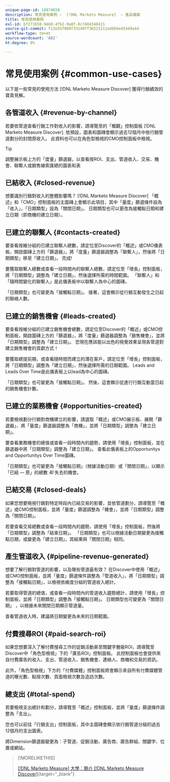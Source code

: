 ```yaml
---
unique-page-id: 18874658
description: 常見使用案例 —  [!DNL Marketo Measure]  — 產品檔案
title: 常見使用案例
exl-id: bf271658-9460-4fb2-9a0f-0c7404348421
source-git-commit: f13e55f009f33140ff36523212ed8b9ed5449a4d
workflow-type: tm+mt
source-wordcount: '882'
ht-degree: 0%

---
```


# 常見使用案例 {#common-use-cases}

以下是一些常見的使用方法 [!DNL Marketo Measure Discover] 獲得行銷績效的寶貴見解。

## 各管道收入 {#revenue-by-channel}

若要依管道查看行銷工作對收入的影響，請導覽至的「概觀」控制面板 [!DNL Marketo Measure Discover]. 依預設，圖表和圖磚會顯示過去12個月中依行銷管道劃分的封閉原收入。 此資料也可以在角色型檢視的CMO控制面板中檢視。

>[!TIP]
>
>調整展示板上方的「度量」篩選器，以查看按ROI、支出、管道收入、交易、機會、聯繫人或銷售線索匯總的圖表和表

## 已結收入 {#closed-revenue}

想要識別行銷對收入的整體影響嗎？ [!DNL Marketo Measure Discover] 「概述」和「CMO」控制面板的主圖磚上會顯示此項目，其中「量度」篩選條件設為「收入」，「日期類型」設為「關閉日期」。 日期類型也可以更改為接觸點日期和建立日期（即商機的建立日期）。

## 已建立的聯繫人 {#contacts-created}

要查看按維分組的已建立聯繫人總數，請定位至Discover的「概述」或CMO儀表板，開啟圖磚上方的「篩選器」，將「度量」篩選器調整為「聯繫人」，然後將「日期類型」移至「建立日期」。 完成!

要獲取聯繫人總數或查看一段時間內的聯繫人總數，請定位至「增長」控制面板，將「日期類型」調整為「建立日期」，然後選擇所需的時間範圍。 「聯繫人」和「隨時間變化的聯繫人」是此儀表板中以聯繫人為中心的圖磚。

「日期類型」也可變更為「接觸點日期」。 接著，這會顯示從行銷互動發生之日起的聯絡人數。

## 已建立的銷售機會 {#leads-created}

要查看按維分組的已建立銷售機會總數，請定位至Discover的「概述」或CMO控制面板，開啟圖磚上方的「篩選器」，將「度量」篩選器調整為「銷售機會」，並將「日期類型」調整為「建立日期」。 您現在應該能以出色的視覺效果呈現各管道對建立銷售機會的貢獻方式！

要獲取總提前期，或查看隨時間而建立的潛在客戶，請定位至「增長」控制面板，將「日期類型」調整為「建立日期」，然後選擇所需的日期範圍。 Leads and Leads Over Time是此儀表板上以lead為中心的圖磚。

「日期類型」也可變更為「接觸點日期」。 然後，這會顯示從進行行銷互動當日起的銷售機會計數。

## 已建立的業務機會 {#opportunities-created}

若要檢視劃分行銷對商機建立的影響，請選取「概述」或CMO展示板、展開「篩選器」、將「量度」篩選器調整為「商機」，並將「日期類型」調整為「建立日期」。

要查看業務機會的總值或查看一段時間內的趨勢，請使用「增長」控制面板，並在篩選器中將「日期類型」調整為「建立日期」。 查看此儀表板上的Opportunitys and Opportunitys Over Time圖磚。

「日期類型」也可變更為「接觸點日期」（根據活動日期）或「關閉日期」，以顯示「已結 — 原」的總數 _和_ 失去的機會。

## 已結交易 {#closed-deals}

如果您想要檢視行銷對特定時段內已結交易的影響，並依管道劃分，請導覽至「概述」或CMO控制面板，並將「量度」篩選調整為「機會」，並將「日期類型」調整為「關閉日期」。

若要查看交易總數或查看一段時間內的趨勢，請使用「增長」控制面板，然後將「日期類型」調整為「結束日期」。 「日期類型」也可以根據活動日期變更為接觸點日期，或變更為「建立日期」，其結果與「關閉日期」相同。

## 產生管道收入 {#pipeline-revenue-generated}

想要了解行銷對管道的影響，以及哪些管道最有效？ 在Discover中使用「概述」或CMO控制面板，並將「量度」篩選條件調整為「管道收入」，將「日期類型」調整為「接觸點日期」，以檢視依維度分組的管道收入總計。

若要取得管道的總值，或查看一段時間內的管道收入趨勢總計，請使用「增長」控制面板，並將「日期類型」調整為「接觸點日期」。 日期類型也可變更為「關閉日期」 ，以根據未來關閉日期顯示管道量。

查看管道收入時，建議將日期變更為未來的日期範圍。

## 付費搜尋ROI {#paid-search-roi}

如果您想要深入了解付費搜尋工作的促銷活動甚至關鍵字層級ROI，請導覽至Discover中「角色型檢視」下的「廣告ROI」控制面板。 此控制面板也會提供來自付費廣告的收入、支出、管道收入、銷售機會、連絡人、商機和交易的資訊。

此外，「角色型檢視」下方的「付費媒體」控制面板將會顯示來自所有付費媒體管道的曝光數、點按次數、頁面檢視次數及造訪次數。

## 總支出 {#total-spend}

若要檢視支出總計和劃分，請導覽至「概述」控制面板，並將「量度」篩選條件調整為「支出」。

您也可以前往「行銷支出」控制面板，其中主圖磚會顯示依行銷管道分組的過去12個月的支出圖表。

將Dimension篩選器變更為：子管道、促銷活動、廣告商、廣告群組、關鍵字、位置或網站。

>[!MORELIKETHIS]
>
>[[!DNL Marketo Measure] 大學：簡介 [!DNL Marketo Measure Discover]](https://universityonline.marketo.com/courses/bizible-discover/#/page/5c645586a7863a73ad3b23e6){target=&quot;_blank&quot;}
